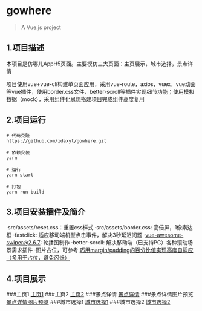 # gowhere

> A Vue.js project

## 1.项目描述

本项目是仿哪儿AppH5页面。主要模仿三大页面：主页展示，城市选择，景点详情

项目使用vue+vue-cli构建单页面应用，采用vue-route，axios，vuex，vue动画等vue插件，使用border.css文件，better-scroll等插件实现细节功能；使用模拟数据（mock），采用组件化思想搭建项目完成组件高度复用

## 2.项目运行
``` 
# 代码克隆
https://github.com/idaxyt/gowhere.git

# 依赖安装
yarn 

# 运行
yarn start

# 打包
yarn run build 
```
## 3.项目安装插件及简介

·src/assets/reset.css：重置css样式
·src/assets/border.css: 高倍屏，1像素边框
·fastclick: 适应移动端机型点击事件，解决3秒延迟问题
·vue-awesome-swiper@2.6.7: 轮播图制作
·better-scroll: 解决移动端（已支持PC）各种滚动场景需求插件
·图片占位，可参考 [巧用margin/padding的百分比值实现高度自适应（多用于占位，避免闪烁）](https://segmentfault.com/a/1190000004231995)

## 4.项目展示

###主页1
[主页1](https://github.com/idaxyt/gowhere/blob/master/%E4%B8%BB%E9%A1%B5.png)
###主页2
[主页2](https://github.com/idaxyt/gowhere/blob/master/%E4%B8%BB%E9%A1%B52.png)
###景点详情
[景点详情](https://github.com/idaxyt/gowhere/blob/master/%E6%99%AF%E7%82%B9%E8%AF%A6%E6%83%85.png)
###景点详情图片预览
[景点详情图片预览](https://github.com/idaxyt/gowhere/blob/master/%E6%99%AF%E7%82%B9%E8%AF%A6%E6%83%85%E5%9B%BE%E7%89%87%E9%A2%84%E8%A7%88.png)
###城市选择1
[城市选择1](https://github.com/idaxyt/gowhere/blob/master/%E5%9F%8E%E5%B8%82%E9%80%89%E6%8B%A91.png)
###城市选择2
[城市选择2](https://github.com/idaxyt/gowhere/blob/master/%E5%9F%8E%E5%B8%82%E9%80%89%E6%8B%A92.png)


